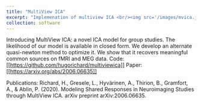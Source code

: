 ```yaml
---
title: "MultiView ICA"
excerpt: "Implemenation of multiview ICA <br/><img src='/images/mvica.jpeg'>"
collection: software
---
```

Introducing MultiView ICA: a novel ICA model for group studies. 
The likelihood of our model is available in closed form. We develop an alternate quasi-newton method to optimize it. We show that it recovers meaningful common sources on fMRI and MEG data.
Code: [[https://github.com/hugorichard/multiviewica]]
Paper: [[https://arxiv.org/abs/2006.06635]]

Publications:
Richard, H., Gresele, L., Hyvärinen, A., Thirion, B., Gramfort, A., & Ablin, P. (2020). Modeling Shared Responses in Neuroimaging Studies through MultiView ICA. arXiv preprint arXiv:2006.06635.
